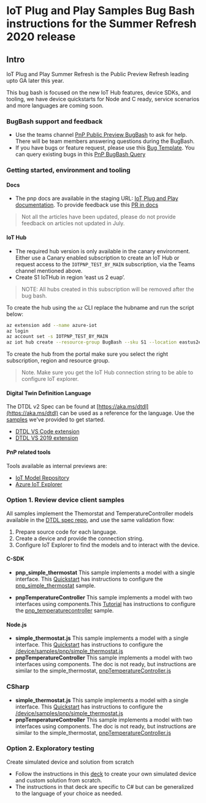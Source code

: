 <!-- markdownlint-disable MD033 -->
# IoT Plug and Play Samples Bug Bash instructions for the Summer Refresh 2020 release

## Intro

IoT Plug and Play Summer Refresh is the Public Preview Refresh leading upto GA later this year.

This bug bash is focused on the new IoT Hub features, device SDKs, and tooling, we have device quickstarts for Node and C ready, service scenarios and more languages are coming soon.

### BugBash support and feedback

- Use the teams channel [PnP Public Preview BugBash](https://teams.microsoft.com/l/channel/19%3a0b9d0f166a3d41c69ce90fcca7631962%40thread.skype/PnP%2520Public%2520Preview?groupId=dcc1ac84-f476-4c96-8034-b2d77e54c8bf&tenantId=72f988bf-86f1-41af-91ab-2d7cd011db47) to ask for help. There will be team members answering questions during the BugBash.
- If you have bugs or feature request, please use this [Bug Template](https://msazure.visualstudio.com/One/_workitems/create/Bug?templateId=221e542f-3428-49ba-951b-5ba1dce3f9a9&ownerId=1e65a829-00c0-4dc9-8088-d41678a0d033). You can query existing bugs in this [PnP BugBash Query](https://msazure.visualstudio.com/One/_queries/query-edit/07523176-81f2-4eb3-a795-8a483cd30310/)

### Getting started, environment and tooling

#### Docs

- The pnp docs are available in the staging URL: [IoT Plug and Play documentation](https://review.docs.microsoft.com/azure/iot-pnp/?branch=pr-en-us-121912). To provide feedback use this [PR in docs](https://github.com/MicrosoftDocs/azure-docs-pr/pull/121912) 

> Not all the articles have been updated, please do not provide feedback on articles not updated in July.

#### IoT Hub

- The required hub version is only available in the canary environment. Either use a Canary enabled subscription to create an IoT Hub or request access to the `IOTPNP_TEST_BY_MAIN` subscription, via the Teams channel mentioned above.
- Create S1 IoTHub in region ‘east us 2 euap’.

>NOTE: All hubs created in this subscription will be removed after the bug bash.

To create the hub using the `az` CLI replace the hubname and run the script below:

```bash
az extension add --name azure-iot
az login
az account set -s IOTPNP_TEST_BY_MAIN
az iot hub create --resource-group BugBash --sku S1 --location eastus2euap --partition-count 4 --name <alias-hub-name>
```

To create the hub from the portal make sure you select the right subscription, region and resource group.

> Note. Make sure you get the IoT Hub connection string to be able to configure IoT explorer.

#### Digital Twin Definition Language

The DTDL v2 Spec can be found at [https://aka.ms/dtdl](https://aka.ms/dtdl) can be used as a reference for the language. Use the [samples](https://github.com/Azure/opendigitaltwins-dtdl/tree/master/DTDL/v2/samples) we've provided to get started.

- [DTDL VS Code extension](https://marketplace.visualstudio.com/items?itemName=vsciot-vscode.vscode-dtdl)
- [DTDL VS 2019 extension](https://github.com/microsoft/vs-dtdl-language-support/releases/tag/v0.1.0-rc2)

#### PnP related tools

Tools available as internal previews are:

- [IoT Model Repository](https://canary.iotmodels.trafficmanager.net/)
- [Azure IoT Explorer](https://github.com/YingXue/azure-iot-explorer/releases/tag/PnpSummerRefresh-0709)

### Option 1. Review device client samples

All samples implement the Themorstat and TemperatureController models available in the [DTDL spec repo](https://github.com/Azure/opendigitaltwins-dtdl/tree/master/DTDL/v2/samples), and use the same validation flow:

1. Prepare source code for each language.
2. Create a device and provide the connection string.
3. Configure IoT Explorer to find the models and to interact with the device.

#### C-SDK

- **pnp_simple_thermostat** This sample implements a model with a single interface. This [Quickstart](https://review.docs.microsoft.com/en-us/azure/iot-pnp/quickstart-connect-device-csharp?branch=pr-en-us-121912) has instructions to configure the [pnp_simple_thermostat](https://github.com/Azure/azure-iot-sdk-csharp/tree/master/iothub/device/samples/PnpDeviceSamples/Thermostat) sample.

- **pnpTemperatureController** This sample implements a model with two interfaces using components.This [Tutorial](https://review.docs.microsoft.com/en-us/azure/iot-pnp/tutorial-multiple-components-csharp?branch=pr-en-us-121912) has instructions to configure the [pnp_temperaturecontroller](https://github.com/Azure/azure-iot-sdk-csharp/tree/master/iothub/device/samples/PnpDeviceSamples/TemperatureController) sample. 

#### Node.js

- **simple_thermostat.js** This sample implements a model with a single interface. This [Quickstart](https://review.docs.microsoft.com/azure/iot-pnp/quickstart-service-node?branch=pr-en-us-121718) has instructions to configure the [/device/samples/pnp/simple_thermostat.js](https://github.com/Azure/azure-iot-sdk-node/blob/master/device/samples/pnp/simple_thermostat.js)
- **pnpTemperatureController** This sample implements a model with two interfaces using components. The doc is not ready, but instructions are similar to the simple_thermostat, [pnpTemperatureController.js](https://github.com/Azure/azure-iot-sdk-node/blob/master/device/samples/pnp/pnpTemperatureController.js)

### CSharp
- **simple_thermostat.js** This sample implements a model with a single interface. This [Quickstart](https://review.docs.microsoft.com/azure/iot-pnp/quickstart-service-node?branch=pr-en-us-121718) has instructions to configure the [/device/samples/pnp/simple_thermostat.js](https://github.com/Azure/azure-iot-sdk-node/blob/master/device/samples/pnp/simple_thermostat.js)
- **pnpTemperatureController** This sample implements a model with two interfaces using components. The doc is not ready, but instructions are similar to the simple_thermostat, [pnpTemperatureController.js](https://github.com/Azure/azure-iot-sdk-node/blob/master/device/samples/pnp/pnpTemperatureController.js)


### Option 2. Exploratory testing

Create simulated device and solution from scratch

- Follow the instructions in this [deck](https://microsoft.sharepoint.com/:p:/t/PnPCross-TeamCore/EVKSV21fLY1DpsThEe7BpGAB0ICpX9Fjice0YCGS8JWm_A?e=5aYEQ3) to create your own simulated device and custom solution from scratch.
- The instructions in that deck are specific to C# but can be generalized to the language of your choice as needed.
